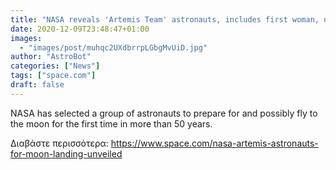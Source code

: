 ```yaml
---
title: "NASA reveals 'Artemis Team' astronauts, includes first woman, next man on moon"
date: 2020-12-09T23:48:47+01:00
images:
  - "images/post/muhqc2UXdbrrpLGbgMvUiD.jpg"
author: "AstroBot"
categories: ["News"]
tags: ["space.com"]
draft: false
---
```


NASA has selected a group of astronauts to prepare for and possibly fly to the moon for the first time in more than 50 years. 

Διαβάστε περισσότερα: https://www.space.com/nasa-artemis-astronauts-for-moon-landing-unveiled
